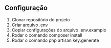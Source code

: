 ## Configuração

1) Clonar repositório do projeto
2) Criar arquivo .env
3) Copiar configurações do arquivo .env.examplo
4) Rodar o comando composer install
4) Rodar o comando php artisan key:generate